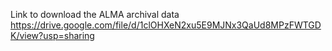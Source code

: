 Link to download the ALMA archival data
https://drive.google.com/file/d/1clOHXeN2xu5E9MJNx3QaUd8MPzFWTGDK/view?usp=sharing